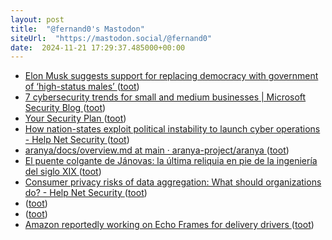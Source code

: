 ```yaml
---
layout: post
title:  "@fernand0's Mastodon"
siteUrl:  "https://mastodon.social/@fernand0"
date:  2024-11-21 17:29:37.485000+00:00
---
```

*  [Elon Musk suggests support for replacing democracy with government of ‘high-status males’ ](https://www.independent.co.uk/news/world/americas/elon-musk-trump-harris-high-status-males-4chan-b2606617.htm) ([toot](https://mastodon.social/@fernand0/113522126191586374))
*  [7 cybersecurity trends for small and medium businesses \| Microsoft Security Blog ](https://www.microsoft.com/en-us/security/blog/2024/10/31/7-cybersecurity-trends-and-tips-for-small-and-medium-businesses-to-stay-protected) ([toot](https://mastodon.social/@fernand0/113521899808057679))
*  [Your Security Plan ](https://ssd.eff.org/module/your-security-pla) ([toot](https://mastodon.social/@fernand0/113521638797262566))
*  [How nation-states exploit political instability to launch cyber operations - Help Net Security ](https://www.helpnetsecurity.com/2024/10/15/ismael-valenzuela-blackberry-political-instability-cyber-operations) ([toot](https://mastodon.social/@fernand0/113520900477237246))
*  [aranya/docs/overview.md at main · aranya-project/aranya ](https://github.com/aranya-project/aranya/blob/main/docs/overview.m) ([toot](https://mastodon.social/@fernand0/113520680348291837))
*  [El puente colgante de Jánovas: la última reliquia en pie de la ingeniería del siglo XIX ](https://www.xataka.com/magnet/puente-colgante-janovas-ultima-reliquia-pie-ingenieria-siglo-xix-) ([toot](https://mastodon.social/@fernand0/113520460859899168))
*  [Consumer privacy risks of data aggregation: What should organizations do? - Help Net Security ](https://www.helpnetsecurity.com/2024/11/07/data-privacy-risks) ([toot](https://mastodon.social/@fernand0/113520264410705438))
*  [ ](https://mastodon.social/users/fernand0/statuses/113519924622965847/activity) ([toot](https://mastodon.social/users/fernand0/statuses/113519924622965847/activity))
*  [ ](https://mastodon.social/users/fernand0/statuses/113519923648223486/activity) ([toot](https://mastodon.social/users/fernand0/statuses/113519923648223486/activity))
*  [Amazon reportedly working on Echo Frames for delivery drivers ](https://www.theverge.com/2024/11/11/24293500/amazon-echo-frames-delivery-drivers-smart-glasses-wearable) ([toot](https://mastodon.social/@fernand0/113519239348031460))
